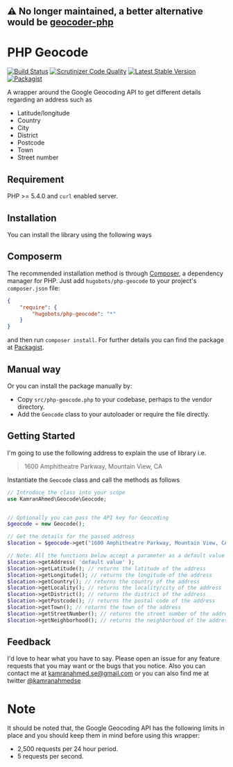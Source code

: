 :warning: No longer maintained, a better alternative would be [geocoder-php](https://github.com/geocoder-php/Geocoder) 
-------------

# PHP Geocode

[![Build Status](https://travis-ci.org/hugobots/php-geocode.svg?branch=master)](https://travis-ci.org/hugobots/php-geocode)
[![Scrutinizer Code Quality](https://scrutinizer-ci.com/g/hugobots/php-geocode/badges/quality-score.png?b=master)](https://scrutinizer-ci.com/g/hugoobts/php-geocode/?branch=master)
[![Latest Stable Version](https://poser.pugx.org/hugobots/php-geocode/v/stable.svg)](https://packagist.org/packages/hugobots/php-geocode)
[![Packagist](https://img.shields.io/packagist/dt/hugobots/php-geocode.svg)](https://packagist.org/packages/hugobots/php-geocode)

A wrapper around the Google Geocoding API to get different details regarding an address such as 
- Latitude/longitude
- Country
- City
- District
- Postcode
- Town
- Street number

## Requirement
PHP >= 5.4.0 and <code>curl</code> enabled server.

## Installation
You can install the library using the following ways

## Composerm
The recommended installation method is through <a href="http://getcomposer.org/">Composer</a>, a dependency manager for PHP. Just add <code>hugobots/php-geocode</code> to your project's <code>composer.json</code> file:

```json
{
    "require": {
        "hugobots/php-geocode": "*"
    }
}
```
and then run <code>composer install</code>. For further details you can find the package at <a href="https://packagist.org/packages/hugobots/php-geocode">Packagist</a>.

## Manual way
Or you can install the package manually by:

- Copy `src/php-geocode.php` to your codebase, perhaps to the vendor directory.
- Add the `Geocode` class to your autoloader or require the file directly.

## Getting Started
I'm going to use the following address to explain the use of library i.e.

>1600 Amphitheatre Parkway, Mountain View, CA

Instantiate the `Geocode` class and call the methods as follows
```php
// Introduce the class into your scope
use KamranAhmed\Geocode\Geocode;


// Optionally you can pass the API key for Geocoding
$geocode = new Geocode();

// Get the details for the passed address
$location = $geocode->get("1600 Amphitheatre Parkway, Mountain View, CA");

// Note: All the functions below accept a parameter as a default value that will be return if the reuqired value isn't found
$location->getAddress( 'default value' ); 
$location->getLatitude(); // returns the latitude of the address
$location->getLongitude(); // returns the longitude of the address
$location->getCountry(); // returns the country of the address
$location->getLocality(); // returns the locality/city of the address
$location->getDistrict(); // returns the district of the address
$location->getPostcode(); // returns the postal code of the address
$location->getTown(); // returns the town of the address
$location->getStreetNumber(); // returns the street number of the address
$location->getNeighborhood(); // returns the neighborhood of the address
```

## Feedback
I'd love to hear what you have to say. Please open an issue for any feature requests that you may want or the bugs that you notice. Also you can contact me at <a href="mailto:kamranahmed.se@gmail.com">kamranahmed.se@gmail.com</a> or you can also find me at twitter <a href="http://twitter.com/kamranahmedse">@kamranahmedse</a>


# Note
It should be noted that, the Google Geocoding API has the following limits in place and you should keep them in mind before using this wrapper:
- 2,500 requests per 24 hour period.
- 5 requests per second.

